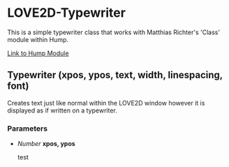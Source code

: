 # LOVE2D-Typewriter

This is a simple typewriter class that works with Matthias Richter's 'Class' module within Hump.

[Link to Hump Module](https://github.com/vrld/hump)

## Typewriter (xpos, ypos, text, width, linespacing, font)

Creates text just like normal within the LOVE2D window however it is displayed as if written on a typewriter.

### Parameters

* *Number* **xpos, ypos**

  test
